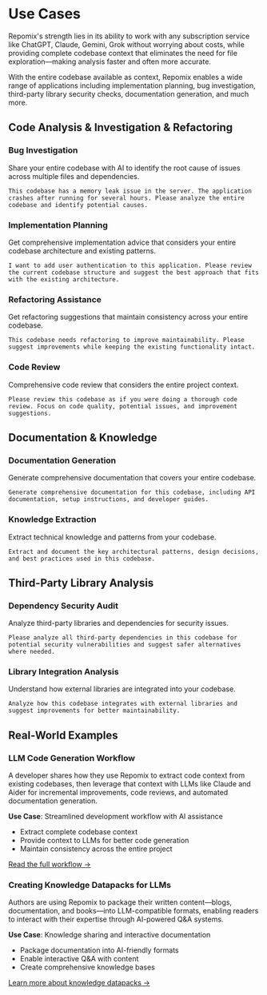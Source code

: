 # Use Cases

Repomix's strength lies in its ability to work with any subscription service like ChatGPT, Claude, Gemini, Grok without worrying about costs, while providing complete codebase context that eliminates the need for file exploration—making analysis faster and often more accurate.

With the entire codebase available as context, Repomix enables a wide range of applications including implementation planning, bug investigation, third-party library security checks, documentation generation, and much more.

## Code Analysis & Investigation & Refactoring

### Bug Investigation
Share your entire codebase with AI to identify the root cause of issues across multiple files and dependencies.

```
This codebase has a memory leak issue in the server. The application crashes after running for several hours. Please analyze the entire codebase and identify potential causes.
```

### Implementation Planning
Get comprehensive implementation advice that considers your entire codebase architecture and existing patterns.

```
I want to add user authentication to this application. Please review the current codebase structure and suggest the best approach that fits with the existing architecture.
```

### Refactoring Assistance
Get refactoring suggestions that maintain consistency across your entire codebase.

```
This codebase needs refactoring to improve maintainability. Please suggest improvements while keeping the existing functionality intact.
```

### Code Review
Comprehensive code review that considers the entire project context.

```
Please review this codebase as if you were doing a thorough code review. Focus on code quality, potential issues, and improvement suggestions.
```


## Documentation & Knowledge

### Documentation Generation
Generate comprehensive documentation that covers your entire codebase.

```
Generate comprehensive documentation for this codebase, including API documentation, setup instructions, and developer guides.
```

### Knowledge Extraction
Extract technical knowledge and patterns from your codebase.

```
Extract and document the key architectural patterns, design decisions, and best practices used in this codebase.
```

## Third-Party Library Analysis

### Dependency Security Audit
Analyze third-party libraries and dependencies for security issues.

```
Please analyze all third-party dependencies in this codebase for potential security vulnerabilities and suggest safer alternatives where needed.
```

### Library Integration Analysis
Understand how external libraries are integrated into your codebase.

```
Analyze how this codebase integrates with external libraries and suggest improvements for better maintainability.
```

## Real-World Examples

### LLM Code Generation Workflow
A developer shares how they use Repomix to extract code context from existing codebases, then leverage that context with LLMs like Claude and Aider for incremental improvements, code reviews, and automated documentation generation.

**Use Case**: Streamlined development workflow with AI assistance
- Extract complete codebase context
- Provide context to LLMs for better code generation
- Maintain consistency across the entire project

[Read the full workflow →](https://harper.blog/2025/02/16/my-llm-codegen-workflow-atm/)

### Creating Knowledge Datapacks for LLMs
Authors are using Repomix to package their written content—blogs, documentation, and books—into LLM-compatible formats, enabling readers to interact with their expertise through AI-powered Q&A systems.

**Use Case**: Knowledge sharing and interactive documentation
- Package documentation into AI-friendly formats
- Enable interactive Q&A with content
- Create comprehensive knowledge bases

[Learn more about knowledge datapacks →](https://lethain.com/competitive-advantage-author-llms/)
